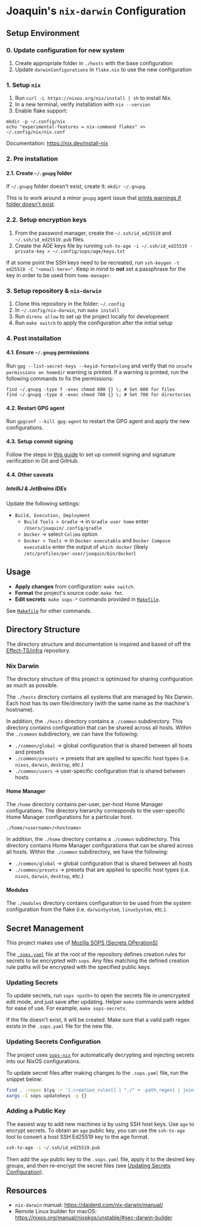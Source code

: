 # Joaquin's `nix-darwin` Configuration

## Setup Environment

### 0. Update configuration for new system

1. Create appropriate folder in `./hosts` with the base configuration
2. Update `darwinConfigurations` in `flake.nix` to use the new configuration

### 1. Setup `nix`

1. Run `curl -L https://nixos.org/nix/install | sh` to install Nix.
2. In a new terminal, verify installation with `nix --version`
3. Enable flake support:

```shell
mkdir -p ~/.config/nix
echo "experimental-features = nix-command flakes" >> ~/.config/nix/nix.conf
```

Documentation: https://nix.dev/install-nix

### 2. Pre installation

#### 2.1. Create `~/.gnupg` folder

If `~/.gnupg` folder doesn't exist, create it: `mkdir ~/.gnupg`.

This is to work around a minor `gnupg` agent issue that [prints warnings if folder doesn't exist](https://github.com/NixOS/nixpkgs/issues/29331#issuecomment-685282396).

### 2.2. Setup encryption keys

1. From the password manager, create the `~/.ssh/id_ed25519` and `~/.ssh/id_ed25519.pub` files.
2. Create the AGE keys file by running `ssh-to-age -i ~/.ssh/id_ed25519 -private-key > ~/.config/sops/age/keys.txt`

If at some point the SSH keys need to be recreated, run `ssh-keygen -t ed25519 -C "<email-here>"`.
Keep in mind to **not** set a passphrase for the key in order to be used from `home-manager`.

### 3. Setup repository & `nix-darwin`

1. Clone this repository in the folder: `~/.config`
2. In `~/.config/nix-darwin`, run `make install`
3. Run `direnv allow` to set up the project locally for development
4. Run `make switch` to apply the configuration after the initial setup

### 4. Post installation

#### 4.1. Ensure `~/.gnupg` permissions

Run `gpg --list-secret-keys --keyid-format=long` and verify that no `unsafe permissions on homedir`
warning is printed. If a warning is printed, run the following commands to fix the permissions:

```shell
find ~/.gnupg -type f -exec chmod 600 {} \; # Set 600 for files
find ~/.gnupg -type d -exec chmod 700 {} \; # Set 700 for directories
```

#### 4.2. Restart GPG agent

Run `gpgconf --kill gpg-agent` to restart the GPG agent and apply the new configurations.

#### 4.3. Setup commit signing

Follow the steps in [this guide](https://docs.github.com/en/authentication/managing-commit-signature-verification/about-commit-signature-verification)
to set up commit signing and signature verification in Git and GitHub.

#### 4.4. Other caveats

##### IntelliJ & JetBrains IDEs

Update the following settings:

- `Build, Execution, Deployment`
  - `Build Tools > Gradle` -> in `Gradle user home` enter `/Users/joaquin/.config/gradle`
  - `Docker` -> select `Colima` option
  - `Docker > Tools` -> in `Docker executable` and `Docker Compose executable` enter the
    output of `which docker` (likely `/etc/profiles/per-user/joaquin/bin/docker`)

## Usage

- **Apply changes** from configuration: `make switch`.
- **Format** the project's source code: `make fmt`.
- **Edit secrets**: `make sops-*` commands provided in [`Makefile`](./Makefile).

See [`Makefile`](./Makefile) for other commands.

## Directory Structure

The directory structure and documentation is inspired and based of off the [Effect-TS/infra](https://github.com/Effect-TS/infra/blob/cfcb7a25f066da20ca572b5ebf64d2faa7f6f74e/README.md)
repository.

### Nix Darwin

The directory structure of this project is optimized for sharing configuration as much as possible.

The `./hosts` directory contains all systems that are managed by Nix Darwin. Each host has its own
file/directory (with the same name as the machine's hostname).

In addition, the `./hosts` directory contains a `./common` subdirectory. This directory contains
configuration that can be shared across all hosts. Within the `./common` subdirectory, we can have
the following:

- `./common/global` -> global configuration that is shared between all hosts and presets
- `./common/presets` -> presets that are applied to specific host types (i.e. `nixos`, `darwin`, `desktop`, etc.)
- `./common/users` -> user-specific configuration that is shared between hosts

#### Home Manager

The `/home` directory contains per-user, per-host Home Manager configurations. The directory
hierarchy corresponds to the user-specific Home Manager configurations for a particular host.

```
./home/<username>/<hostname>
```

In addition, the `./home` directory contains a `./common` subdirectory. This directory
contains Home Manager configurations that can be shared across all hosts. Within the `./common`
subdirectory, we have the following:

- `./common/global` -> global configuration that is shared between all hosts
- `./common/presets` -> presets that are applied to specific host types (i.e. `nixos`, `darwin`, `desktop`, etc.)

#### Modules

The `./modules` directory contains configuration to be used from the system configuration from
the flake (i.e. `darwinSystem`, `linuxSystem`, etc.).

## Secret Management

This project makes use of [Mozilla SOPS (Secrets OPerationS)](https://github.com/mozilla/sops)

The [`.sops.yaml`](./.sops.yaml) file at the root of the repository defines creation rules for
secrets to be encrypted with `sops`. Any files matching the defined creation rule paths will be
encrypted with the specified public keys.

### Updating Secrets

To update secrets, run `sops <path>` to open the secrets file in unencrypted edit mode,
and just save after updating. Helper `make` commands were added for ease of use. For example,
`make sops-secrets`.

If the file doesn't exist, it will be created. Make sure that a valid path regex exists in the
`.sops.yaml` file for the new file.

### Updating Secrets Configuration

The project uses [`sops-nix`](https://github.com/Mic92/sops-nix) for automatically decrypting
and injecting secrets into our NixOS configurations.

To update secret files after making changes to the `.sops.yaml` file, run the snippet below:

```bash
find . -regex $(yq -r '[.creation_rules[] | "./" + .path_regex] | join("\\|")' "$(pwd)/.sops.yaml") | \
xargs -I sops updatekeys -y {}
```

### Adding a Public Key

The easiest way to add new machines is by using SSH host keys. Use `age` to encrypt secrets.
To obtain an `age` public key, you can use the `ssh-to-age` tool to convert a host SSH Ed25519
key to the age format.

```bash
ssh-to-age -i ~/.ssh/id_ed25519.pub
```

Then add the `age` public key to the `.sops.yaml` file, apply it to the desired key groups,
and then re-encrypt the secret files (see [Updating Secrets Configuration](#updating-secrets-configuration)).

## Resources

- `nix-darwin` manual: https://daiderd.com/nix-darwin/manual/
- Remote Linux builder for macOS: https://nixos.org/manual/nixpkgs/unstable/#sec-darwin-builder
